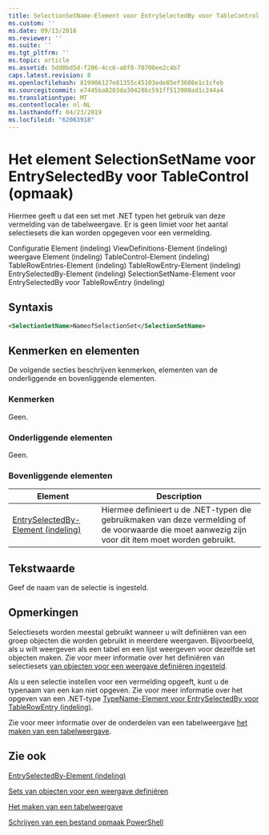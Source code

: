 ```yaml
---
title: SelectionSetName-Element voor EntrySelectedBy voor TableControl (indeling) | Microsoft Docs
ms.custom: ''
ms.date: 09/13/2016
ms.reviewer: ''
ms.suite: ''
ms.tgt_pltfrm: ''
ms.topic: article
ms.assetid: 5dd0bd5d-f206-4cc6-a0f8-70700ee2c4b7
caps.latest.revision: 8
ms.openlocfilehash: 819906127e81355c45103ede85ef3608e1c1cfeb
ms.sourcegitcommit: e7445ba8203da304286c591ff513900ad1c244a4
ms.translationtype: MT
ms.contentlocale: nl-NL
ms.lasthandoff: 04/23/2019
ms.locfileid: "62063918"
---
```

# <a name="selectionsetname-element-for-entryselectedby-for-tablecontrol-format"></a>Het element SelectionSetName voor EntrySelectedBy voor TableControl (opmaak)

Hiermee geeft u dat een set met .NET typen het gebruik van deze vermelding van de tabelweergave. Er is geen limiet voor het aantal selectiesets die kan worden opgegeven voor een vermelding.

Configuratie Element (indeling) ViewDefinitions-Element (indeling) weergave Element (indeling) TableControl-Element (indeling) TableRowEntries-Element (indeling) TableRowEntry-Element (indeling) EntrySelectedBy-Element (indeling) SelectionSetName-Element voor EntrySelectedBy voor TableRowEntry (indeling)

## <a name="syntax"></a>Syntaxis

```xml
<SelectionSetName>NameofSelectionSet</SelectionSetName>
```

## <a name="attributes-and-elements"></a>Kenmerken en elementen

De volgende secties beschrijven kenmerken, elementen van de onderliggende en bovenliggende elementen.

### <a name="attributes"></a>Kenmerken

Geen.

### <a name="child-elements"></a>Onderliggende elementen

Geen.

### <a name="parent-elements"></a>Bovenliggende elementen

|Element|Description|
|-------------|-----------------|
|[EntrySelectedBy-Element (indeling)](./entryselectedby-element-for-tablerowentry-for-tablecontrol-format.md)|Hiermee definieert u de .NET-typen die gebruikmaken van deze vermelding of de voorwaarde die moet aanwezig zijn voor dit item moet worden gebruikt.|

## <a name="text-value"></a>Tekstwaarde

Geef de naam van de selectie is ingesteld.

## <a name="remarks"></a>Opmerkingen

Selectiesets worden meestal gebruikt wanneer u wilt definiëren van een groep objecten die worden gebruikt in meerdere weergaven. Bijvoorbeeld, als u wilt weergeven als een tabel en een lijst weergeven voor dezelfde set objecten maken. Zie voor meer informatie over het definiëren van selectiesets [van objecten voor een weergave definiëren ingesteld](./defining-selection-sets.md).

Als u een selectie instellen voor een vermelding opgeeft, kunt u de typenaam van een kan niet opgeven. Zie voor meer informatie over het opgeven van een .NET-type [TypeName-Element voor EntrySelectedBy voor TableRowEntry (indeling)](./typename-element-for-entryselectedby-for-tablecontrol-format.md).

Zie voor meer informatie over de onderdelen van een tabelweergave [het maken van een tabelweergave](./creating-a-table-view.md).

## <a name="see-also"></a>Zie ook

[EntrySelectedBy-Element (indeling)](./entryselectedby-element-for-tablerowentry-for-tablecontrol-format.md)

[Sets van objecten voor een weergave definiëren](./defining-selection-sets.md)

[Het maken van een tabelweergave](./creating-a-table-view.md)

[Schrijven van een bestand opmaak PowerShell](./writing-a-powershell-formatting-file.md)
